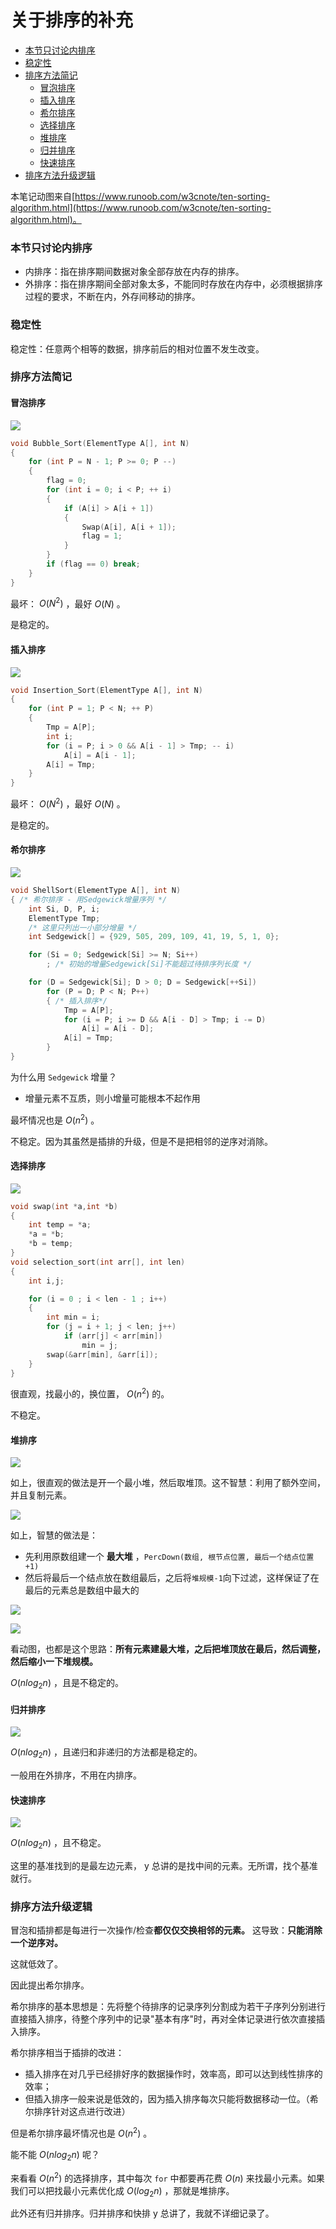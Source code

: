 # 关于排序的补充


<!-- @import "[TOC]" {cmd="toc" depthFrom=3 depthTo=6 orderedList=false} -->

<!-- code_chunk_output -->

- [本节只讨论内排序](#本节只讨论内排序)
- [稳定性](#稳定性)
- [排序方法简记](#排序方法简记)
  - [冒泡排序](#冒泡排序)
  - [插入排序](#插入排序)
  - [希尔排序](#希尔排序)
  - [选择排序](#选择排序)
  - [堆排序](#堆排序)
  - [归并排序](#归并排序)
  - [快速排序](#快速排序)
- [排序方法升级逻辑](#排序方法升级逻辑)

<!-- /code_chunk_output -->

本笔记动图来自[https://www.runoob.com/w3cnote/ten-sorting-algorithm.html](https://www.runoob.com/w3cnote/ten-sorting-algorithm.html)。

### 本节只讨论内排序

- 内排序：指在排序期间数据对象全部存放在内存的排序。
- 外排序：指在排序期间全部对象太多，不能同时存放在内存中，必须根据排序过程的要求，不断在内，外存间移动的排序。

### 稳定性

稳定性：任意两个相等的数据，排序前后的相对位置不发生改变。

### 排序方法简记

#### 冒泡排序

![](../images/2021111102bubbleSort.gif)

```c
void Bubble_Sort(ElementType A[], int N)
{
    for (int P = N - 1; P >= 0; P --)
    {
        flag = 0;
        for (int i = 0; i < P; ++ i)
        {
            if (A[i] > A[i + 1])
            {
                Swap(A[i], A[i + 1]);
                flag = 1;
            }
        }
        if (flag == 0) break;
    }
}
```

最坏： $O(N^2)$ ，最好 $O(N)$ 。

是稳定的。

#### 插入排序

![](../images/2021111103insertionSort.gif)

```c
void Insertion_Sort(ElementType A[], int N)
{
    for (int P = 1; P < N; ++ P)
    {
        Tmp = A[P];
        int i;
        for (i = P; i > 0 && A[i - 1] > Tmp; -- i)
            A[i] = A[i - 1];
        A[i] = Tmp;
    }
}
```

最坏： $O(N^2)$ ，最好 $O(N)$ 。

是稳定的。

#### 希尔排序

![](../images/2021111104Sorting_shellsort_anim.gif)

```c
void ShellSort(ElementType A[], int N)
{ /* 希尔排序 - 用Sedgewick增量序列 */
    int Si, D, P, i;
    ElementType Tmp;
    /* 这里只列出一小部分增量 */
    int Sedgewick[] = {929, 505, 209, 109, 41, 19, 5, 1, 0};

    for (Si = 0; Sedgewick[Si] >= N; Si++)
        ; /* 初始的增量Sedgewick[Si]不能超过待排序列长度 */

    for (D = Sedgewick[Si]; D > 0; D = Sedgewick[++Si])
        for (P = D; P < N; P++)
        { /* 插入排序*/
            Tmp = A[P];
            for (i = P; i >= D && A[i - D] > Tmp; i -= D)
                A[i] = A[i - D];
            A[i] = Tmp;
        }
}
```

为什么用 `Sedgewick` 增量？
- 增量元素不互质，则小增量可能根本不起作用

最坏情况也是 $O(n^2)$ 。

不稳定。因为其虽然是插排的升级，但是不是把相邻的逆序对消除。

#### 选择排序

![](../images/2021111105selectionSort.gif)

```c
void swap(int *a,int *b)
{
    int temp = *a;
    *a = *b;
    *b = temp;
}
void selection_sort(int arr[], int len)
{
    int i,j;

    for (i = 0 ; i < len - 1 ; i++)
    {
        int min = i;
        for (j = i + 1; j < len; j++)
            if (arr[j] < arr[min])
                min = j;
        swap(&arr[min], &arr[i]);
    }
}
```

很直观，找最小的，换位置， $O(n^2)$ 的。

不稳定。

#### 堆排序

![](../images/2021111106.png)

如上，很直观的做法是开一个最小堆，然后取堆顶。这不智慧：利用了额外空间，并且复制元素。

![](../images/2021111107.png)

如上，智慧的做法是：
- 先利用原数组建一个 **最大堆** ，`PercDown(数组, 根节点位置, 最后一个结点位置+1)`
- 然后将最后一个结点放在数组最后，之后将`堆规模-1`向下过滤，这样保证了在最后的元素总是数组中最大的

![](../images/2021111108heapSort.gif)

![](../images/2021111109Sorting_heapsort_anim.gif)

看动图，也都是这个思路：**所有元素建最大堆，之后把堆顶放在最后，然后调整，然后缩小一下堆规模。**

$O(nlog_2{n})$ ，且是不稳定的。

#### 归并排序

![](../images/2021111110mergeSort.gif)

$O(nlog_2{n})$ ，且递归和非递归的方法都是稳定的。

一般用在外排序，不用在内排序。

#### 快速排序

![](../images/2021111111quickSort.gif)

$O(nlog_2{n})$ ，且不稳定。

这里的基准找到的是最左边元素， y 总讲的是找中间的元素。无所谓，找个基准就行。

### 排序方法升级逻辑

冒泡和插排都是每进行一次操作/检查**都仅仅交换相邻的元素。** 这导致：**只能消除一个逆序对。**

这就低效了。

因此提出希尔排序。

希尔排序的基本思想是：先将整个待排序的记录序列分割成为若干子序列分别进行直接插入排序，待整个序列中的记录"基本有序"时，再对全体记录进行依次直接插入排序。

希尔排序相当于插排的改进：
- 插入排序在对几乎已经排好序的数据操作时，效率高，即可以达到线性排序的效率；
- 但插入排序一般来说是低效的，因为插入排序每次只能将数据移动一位。（希尔排序针对这点进行改进）

但是希尔排序最坏情况也是 $O(n^2)$ 。

能不能 $O(nlog_2{n})$ 呢？

来看看 $O(n^2)$ 的选择排序，其中每次 `for` 中都要再花费 $O(n)$ 来找最小元素。如果我们可以把找最小元素优化成 $O(log_2{n})$ ，那就是堆排序。

此外还有归并排序。归并排序和快排 y 总讲了，我就不详细记录了。
